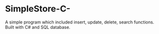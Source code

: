 # SimpleStore-C-
A simple program which included insert, update, delete, search functions. Built with C# and SQL database.
